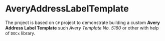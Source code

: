 # AveryAddressLabelTemplate

The project is based on `C#` project to demonstrate building a custom **Avery Address Label Template** such *Avery Template No. 5160* or other with help of ```DOCx``` library.
